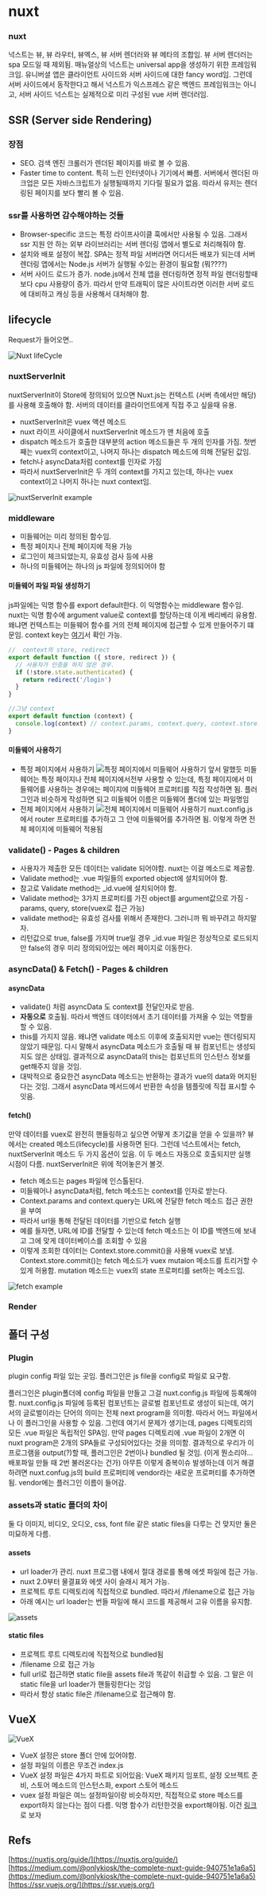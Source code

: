 # nuxt

### nuxt

넉스트는 뷰, 뷰 라우터, 뷰엑스, 뷰 서버 렌더러와 뷰 메타의 조합임. 뷰 서버 렌더러는 spa 모드일 때 제외됨. 매뉴얼상의 넉스트는 universal app을 생성하기 위한 프레임워크임. 유니버셜 앱은 클라이언트 사이드와 서버 사이드에 대한 fancy word임. 그런데 서버 사이드에서 동작한다고 해서 넉스트가 익스프레스 같은 백엔드 프레임워크는 아니고, 서버 사이드 넉스트는 실제적으로 미리 구성된 vue 서버 렌더러임.

## SSR \(Server side Rendering\)

### 장점

* SEO. 검색 엔진 크롤러가 렌더된 페이지를 바로 볼 수 있음.
* Faster time to content. 특히 느린 인터넷이나 기기에서 빠름. 서버에서 렌더된 마크업은 모든 자바스크립트가 실행될때까지 기다릴 필요가 없음. 따라서 유저는 렌더링된 페이지를 보다 빨리 볼 수 있음. 

### ssr를 사용하면 감수해야하는 것들

* Browser-specific 코드는 특정 라이프사이클 훅에서만 사용될 수 있음. 그래서 ssr 지원 안 하는 외부 라이브러리는 서버 렌더링 앱에서 별도로 처리해줘야 함.
* 설치와 배포 설정이 복잡. SPA는 정적 파일 서버라면 어디서든 배포가 되는데 서버 렌더링 앱에서는 Node.js 서버가 실행될 수있는 환경이 필요함 \(뭐????\)
* 서버 사이드 로드가 증가. node.js에서 전체 앱을 렌더링하면 정적 파일 렌더링할때보다 cpu 사용량이 증가. 따라서 만약 트래픽이 많은 사이트라면 이러한 서버 로드에 대비하고 캐싱 등을 사용해서 대처해야 함.

## lifecycle

Request가 들어오면..

![Nuxt lifeCycle](https://cdn-images-1.medium.com/max/1600/1*CM9tZI28r0sJjb53MtjmYw.png)

### nuxtServerInit

nuxtServerInit이 Store에 정의되어 있으면 Nuxt.js는 컨텍스트 \(서버 측에서만 해당\)를 사용해 호출해야 함. 서버의 데이터를 클라이언트에게 직접 주고 싶을때 유용.

* nuxtServerInit은 vuex 액션 메소드
* nuxt 라이프 사이클에서 nuxtServerInit 메소드가 맨 처음에 호출
* dispatch 메소드가 호출한 대부분의 action 메소드들은 두 개의 인자를 가짐. 첫번째는 vuex의 context이고, 나머지 하나는 dispatch 메소드에 의해 전달된 값임.
* fetch나 asyncData처럼 context를 인자로 가짐
* 따라서 nuxtServerInit은 두 개의 context를 가지고 있는데, 하나는 vuex context이고 나머지 하나는 nuxt context임. 

![nuxtServerInit example](https://cdn-images-1.medium.com/max/2400/1*IA4-YufZJRGEFz6t03x0FQ.png)

### middleware

* 미들웨어는 미리 정의된 함수임.
* 특정 페이지나 전체 페이지에 적용 가능
* 로그인이 체크되었는지, 유효성 검사 등에 사용
* 하나의 미들웨어는 하나의 js 파일에 정의되어야 함

#### 미들웨어 파일 파일 생성하기

js파일에는 익명 함수를 export default한다. 이 익명함수는 middleware 함수임. nuxt는 익명 함수에 argument value로 context를 할당하는데 이게 베리베리 유용함. 왜냐면 컨텍스트는 미들웨어 함수를 거의 전체 페이지에 접근할 수 있게 만들어주기 떄문임. context key는 [여기](https://nuxtjs.org/api/context/)서 확인 가능.

```javascript
//  context의 store, redirect
export default function ({ store, redirect }) {
  // 사용자가 인증을 하지 않은 경우.
  if (!store.state.authenticated) {
    return redirect('/login')
  }
}

//그냥 context
export default function (context) {
  console.log(context) // context.params, context.query, context.store...
}
```

#### 미들웨어 사용하기

* 특정 페이지에서 사용하기 ![&#xD2B9;&#xC815; &#xD398;&#xC774;&#xC9C0;&#xC5D0;&#xC11C; &#xBBF8;&#xB4E4;&#xC6E8;&#xC5B4; &#xC0AC;&#xC6A9;&#xD558;&#xAE30;](https://cdn-images-1.medium.com/max/2400/1*zNEFZjo0KQXWaoOAMO6xSQ.png) 앞서 말했듯 미들웨어는 특정 페이지나 전체 페이지에서전부 사용할 수 있는데, 특정 페이지에서 미들웨어를 사용하는 경우에는 페이지에 미들웨어 프로퍼티를 직접 작성하면 됨. 플러그인과 비슷하게 작성하면 되고 미들웨어 이름은 미들웨어 폴더에 있는 파일명임
* 전체 페이지에서 사용하기 ![&#xC804;&#xCCB4; &#xD398;&#xC774;&#xC9C0;&#xC5D0;&#xC11C; &#xBBF8;&#xB4E4;&#xC6E8;&#xC5B4; &#xC0AC;&#xC6A9;&#xD558;&#xAE30;](https://cdn-images-1.medium.com/max/2400/1*kaobLl8tIPPU1A0bvPYrcw.png) nuxt.config.js에서 router 프로퍼티를 추가하고 그 안에 미들웨어를 추가하면 됨. 이렇게 하면 전체 페이지에 미들웨어 적용됨

### validate\(\) - Pages & children

* 사용자가 제출한 모든 데이터는 validate 되어야함. nuxt는 이걸 메소드로 제공함. 
* Validate method는 .vue 파일들의 exported object에 설치되어야 함. 
* 참고로 Validate method는 \_id.vue에 설치되어야 함. 
* Validate method는 3가지 프로퍼티를 가진 object를 argument값으로 가짐 - params, query, store\(vuex로 접근 가능\)
* validate method는 유효성 검사를 위해서 존재한다. 그러니까 뭐 바꾸려고 하지말자.
* 리턴값으로 true, false를 가지며 true일 경우 \_id.vue 파일은 정상적으로 로드되지만 false의 경우 미리 정의되어있는 에러 페이지로 이동한다.

### asyncData\(\) & Fetch\(\) - Pages & children

#### asyncData

* validate\(\) 처럼 asyncData 도 context를 전달인자로 받음. 
* **자동으로** 호출됨. 따라서 백엔드 데이터에서 초기 데이터를 가져올 수 있는 역할을 할 수 있음.
* this를 가지지 않음. 왜냐면 validate 메소드 이후에 호출되지만 vue는 렌더링되지 않았기 때문임. 다시 말해서 asyncData 메소드가 호출될 때 뷰 컴포넌트는 생성되지도 않은 상태임. 결과적으로 asyncData의 this는 컴포넌트의 인스턴스 정보를 get해주지 않을 것임.
* 대박적으로 중요한건 asyncData 메소드는 반환하는 결과가 vue의 data와 머지된다는 것임. 그래서 asyncData 메서드에서 반환한 속성을 템플릿에 직접 표시할 수 잇음.

#### fetch\(\)

만약 데이터를 vuex로 완전히 핸들링하고 싶으면 어떻게 초기값을 얻을 수 있을까? 뷰에서는 created 메소드\(lifecycle\)를 사용하면 된다. 그런데 넉스트에서는 fetch, nuxtServerInit 메소드 두 가지 옵션이 있음. 이 두 메소드 자동으로 호출되지만 실행 시점이 다름. nuxtServerInit은 위에 적어놓은거 볼것.

* fetch 메소드는 pages 파일에 인스톨된다. 
* 미들웨어나 asyncData처럼, fetch 메소드는 context를 인자로 받는다.
* Context.params and context.query는 URL에 전달한 fetch 메소드 접근 권한을 부여
* 따라서 url을 통해 전달된 데이터를 기반으로 fetch 실행
* 예를 들자면, URL에 ID를 전달할 수 있는데 fetch 메소드는 이 ID를 백엔드에 보내고 그에 맞게 데이터베이스를 조회할 수 있음
* 이렇게 조회한 데이터는 Context.store.commit\(\)을 사용해 vuex로 보냄. Context.store.commit\(\)는 fetch 메소드가 vuex mutaion 메소드를 트리거할 수 있게 허용함. mutation 메소드는 vuex의 state 프로퍼티를 set하는 메소드임.

![fetch example](https://cdn-images-1.medium.com/max/2400/1*I7kDWwx2gUYMPlada-DCjQ.png)

### Render

## 폴더 구성

### Plugin

plugin config 파일 있는 곳임. 플러그인은 js file을 config로 파일로 요구함.

플러그인은 plugin폴더에 config 파일을 만들고 그걸 nuxt.config.js 파일에 등록해야 함. nuxt.config.js 파일에 등록된 컴포넌트는 글로벌 컴포넌트로 생성이 되는데, 여기서의 글로벌이라는 단어의 의미는 전체 next program을 의미함. 따라서 어느 파일에서나 이 플러그인을 사용할 수 있음. 그런데 여기서 문제가 생기는데, pages 디렉토리의 모든 .vue 파일은 독립적인 SPA임. 만약 pages 디렉토리에 .vue 파일이 2개면 이 nuxt program은 2개의 SPA들로 구성되어있다는 것을 의미함. 결과적으로 우리가 이 프로그램을 output\(?\)할 때, 플러그인은 2번이나 bundled 될 것임. \(이게 뭔소리야... 배포파일 만들 때 2번 불러온다는 건가\) 아무튼 이렇게 중복이슈 발생하는데 이거 해결하려면 nuxt.confug.js의 build 프로퍼티에 vendor라는 새로운 프로퍼티를 추가하면 됨. vendor에는 플러그인 이름이 들어감.

### assets과 static 폴더의 차이

둘 다 이미지, 비디오, 오디오, css, font file 같은 static files을 다루는 건 맞지만 둘은 미묘하게 다름.

#### assets

* url loader가 관리. nuxt 프로그램 내에서 절대 경로를 통해 에셋 파일에 접근 가능. 
* nuxt 2.0부터 물결표와 에셋 사이 슬래시 제거 가능. 
* 프로젝트 루트 디렉토리에 직접적으로 bundled. 따라서 /filename으로 접근 가능
* 아래 예시는 url loader는 번들 파일에 해시 코드를 제공해서 고유 이름을 유지함.

![assets](https://cdn-images-1.medium.com/max/1600/1*pC7nh2HJv2f0yRsrgS47dQ.png)

#### static files

* 프로젝트 루트 디렉토리에 직접적으로 bundled됨
* /filename 으로 접근 가능
* full url로 접근하면 static file을 assets file과 똑같이 취급할 수 있음. 그 말은 이 static file을 url loader가 핸들링한다는 것임
* 따라서 항상 static file은 /filename으로 접근해야 함.

## VueX

![VueX](https://cdn-images-1.medium.com/max/2400/1*W3bW7zCgCXHNjte--wcggw.png)

* VueX 설정은 store 폴더 안에 있어야함.
* 설정 파일의 이름은 무조건 index.js
* VueX 설정 파일은 4가지 파트로 되어있음: VueX 패키지 임포트, 설정 오브젝트 준비, 스토어 메소드의 인스턴스화, export 스토어 메소드
* vuex 설정 파일은 여느 설정파일이랑 비슷하지만, 직접적으로 store 메소드를 export하지 않는다는 점이 다름. 익명 함수가 리턴한것을 export해야됨. 이건 [링크](https://cdn-images-1.medium.com/max/2400/1*YsrgYP6dM97op4sDsBWhkA.png)로 보자

## Refs

[https://nuxtjs.org/guide/](https://nuxtjs.org/guide/) [https://medium.com/@onlykiosk/the-complete-nuxt-guide-940751e1a6a5](https://medium.com/@onlykiosk/the-complete-nuxt-guide-940751e1a6a5) [https://ssr.vuejs.org/](https://ssr.vuejs.org/)

